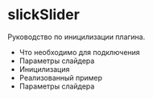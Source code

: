 # slickSlider
Руководство по иницилизации плагина.
  - Что необходимо для подключения
  - Параметры слайдера
  - Иницилизация
  - Реализованный пример
  - Параметры слайдера